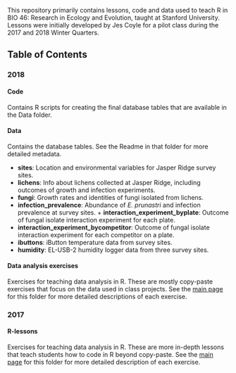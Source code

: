 This repository primarily contains lessons, code and data used to teach R in BIO 46: Research in Ecology and Evolution, taught at Stanford University. Lessons were initially developed by Jes Coyle for a pilot class during the 2017 and 2018 Winter Quarters.

## Table of Contents

### 2018

#### Code

Contains R scripts for creating the final database tables that are available in the Data folder.

#### Data

Contains the database tables. See the Readme in that folder for more detailed metadata.

+ **sites**:  Location and environmental variables for Jasper Ridge survey sites.
+ **lichens**: Info about lichens collected at Jasper Ridge, including outcomes of growth and infection experiments. 
+ **fungi**: Growth rates and identities of fungi isolated from lichens.
+ **infection_prevalence**: Abundance of *E. prunastri* and infection prevalence at survey sites. + **interaction_experiment_byplate**: Outcome of fungal isolate interaction experiment for each plate.
+ **interaction_experiment_bycompetitor**: Outcome of fungal isolate interaction experiment for each competitor on a plate.
+ **ibuttons**: iButton temperature data from survey sites.
+ **humidity**: EL-USB-2 humidity logger data from three survey sites.

#### Data analysis exercises

Exercises for teaching data analysis in R. These are mostly copy-paste exercises that focus on the data used in class projects. See the [main page](https://jescoyle.github.io/BIO46/2018/Data%20analysis%20exercises) for this folder for more detailed descriptions of each exercise.

### 2017

#### R-lessons

Exercises for teaching data analysis in R. These are more in-depth lessons that teach students how to code in R beyond copy-paste. See the [main page](https://jescoyle.github.io/BIO46/2017/R-lessons) for this folder for more detailed description of each exercise.
